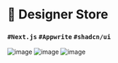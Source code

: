 # 🔖 Designer Store
### `#Next.js` `#Appwrite` `#shadcn/ui`

![image](https://github.com/mwongess/multiframe-shop/assets/86522089/c9b35e1b-a0c5-43ea-8af9-dad655845575)
![image](https://github.com/mwongess/multiframe-shop/assets/86522089/63f02c8c-a36f-4679-af33-9e548b7be541)
![image](https://github.com/mwongess/multiframe-shop/assets/86522089/70f846b0-81c3-4830-bc7f-7e11a2c50226)






